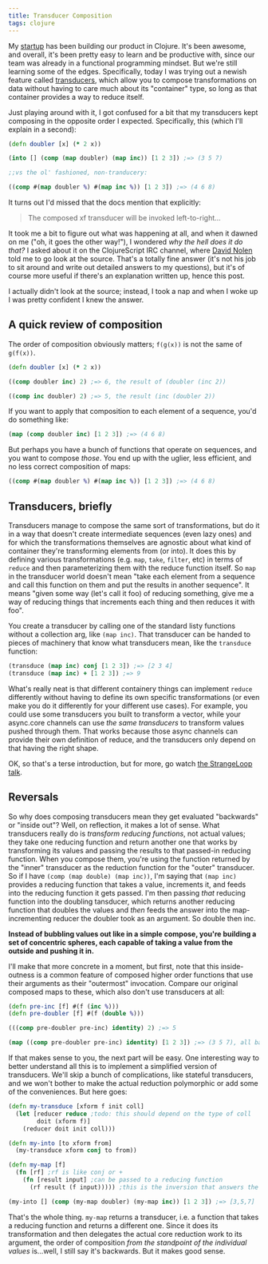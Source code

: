 ```yaml
---
title: Transducer Composition
tags: clojure
---
```


My [startup](http://zensight.co) has been building our product in Clojure. It's been awesome, and overall, it's been pretty easy to learn and be productive with, since our team was already in a functional programming mindset. But we're still learning some of the edges. Specifically, today I was trying out a newish feature called [transducers](http://clojure.org/transducers), which allow you to compose transformations on data without having to care much about its "container" type, so long as that container provides a way to reduce itself.

Just playing around with it, I got confused for a bit that my transducers kept composing in the opposite order I expected. Specifically, this (which I'll explain in a second):

```clojure
(defn doubler [x] (* 2 x))

(into [] (comp (map doubler) (map inc)) [1 2 3]) ;=> (3 5 7)

;;vs the ol' fashioned, non-tranducery:

((comp #(map doubler %) #(map inc %)) [1 2 3]) ;=> (4 6 8)
```

It turns out I'd missed that the docs mention that explicitly:

> The composed xf transducer will be invoked left-to-right...

It took me a bit to figure out what was happening at all, and when it dawned on me ("oh, it goes the other way!"), I wondered *why the hell does it do that?* I asked about it on the ClojureScript IRC channel, where [David Nolen](https://twitter.com/swannodette) told me to go look at the source. That's a totally fine answer (it's not his job to sit around and write out detailed answers to my questions), but it's of course more useful if there's an explanation written up, hence this post.

I actually didn't look at the source; instead, I took a nap and when I woke up I was pretty confident I knew the answer.

## A quick review of composition

The order of composition obviously matters; `f(g(x))` is not the same of `g(f(x))`.

```clojure
(defn doubler [x] (* 2 x))

((comp doubler inc) 2) ;=> 6, the result of (doubler (inc 2))

((comp inc doubler) 2) ;=> 5, the result (inc (doubler 2))
```

If you want to apply that composition to each element of a sequence, you'd do something like:

```clojure
(map (comp doubler inc) [1 2 3]) ;=> (4 6 8)
```

But perhaps you have a bunch of functions that operate on sequences, and you want to compose *those*. You end up with the uglier, less efficient, and no less correct composition of maps:

```clojure
((comp #(map doubler %) #(map inc %)) [1 2 3]) ;=> (4 6 8)
```

## Transducers, briefly

Transducers manage to compose the same sort of transformations, but do it in a way that doesn't create intermediate sequences (even lazy ones) and for which the transformations themselves are agnostic about what kind of container they're transforming elements from (or into). It does this by defining various transformations (e.g. `map`, `take`, `filter`, etc) in terms of `reduce` and then parameterizing them with the reduce function itself. So `map` in the transducer world doesn't mean "take each element from a sequence and call this function on them and put the results in another sequence". It means "given some way (let's call it foo) of reducing something,  give me a way of reducing things that increments each thing and then reduces it with foo".

You create a transducer by calling one of the standard listy functions without a collection arg, like `(map inc)`. That transducer can be handed to pieces of machinery that know what transducers mean, like the `transduce` function:

```clojure
(transduce (map inc) conj [1 2 3]) ;=> [2 3 4]
(transduce (map inc) + [1 2 3]) ;=> 9
```

What's really neat is that different containery things can implement `reduce` differently without having to define its own specific transformations (or even make you do it differently for your different use cases). For example, you could use some transducers you built to transform a vector, while your async.core channels can use *the same transducers* to transform values pushed through them. That works because those async channels can provide their own definition of reduce, and the transducers only depend on that having the right shape.

OK, so that's a terse introduction, but for more, go watch [the StrangeLoop talk](https://www.youtube.com/watch?v=6mTbuzafcII).

## Reversals

So why does composing transducers mean they get evaluated "backwards" or "inside out"? Well, on reflection, it makes a lot of sense. What transducers really do is *transform reducing functions*, not actual values; they take one reducing function and return another one that works by transforming its values and passing the results to that passed-in reducing function. When you compose them, you're using the function returned by the "inner" transducer as the reduction function for the "outer" transducer. So if I have `(comp (map double) (map inc))`, I'm saying that `(map inc)` provides a reducing function that takes a value, increments it, and feeds into the reducing function it gets passed. I'm then passing *that* reducing function into the doubling tansducer, which returns another reducing function that doubles the values and *then* feeds the answer into the map-incrementing reducer the doubler took as an argument. So double then inc.

**Instead of bubbling values out like in a simple compose, you're building a set of concentric spheres, each capable of taking a value from the outside and pushing it in.**

I'll make that more concrete in a moment, but first, note that this inside-outness is a common feature of composed higher order functions that use their arguments as their "outermost" invocation. Compare our original composed maps to these, which also don't use transducers at all:

```clojure
(defn pre-inc [f] #(f (inc %)))
(defn pre-doubler [f] #(f (double %)))

(((comp pre-doubler pre-inc) identity) 2) ;=> 5

(map ((comp pre-doubler pre-inc) identity) [1 2 3]) ;=> (3 5 7), all backwardslike
```

If that makes sense to you, the next part will be easy. One interesting way to better understand all this is to implement a simplified version of transducers. We'll skip a bunch of complications, like stateful transducers, and we won't bother to make the actual reduction polymorphic or add some of the conveniences. But here goes:

```clojure
(defn my-transduce [xform f init coll]
  (let [reducer reduce ;todo: this should depend on the type of coll
        doit (xform f)]
    (reducer doit init coll)))

(defn my-into [to xform from]
  (my-transduce xform conj to from))

(defn my-map [f]
  (fn [rf] ;rf is like conj or +
    (fn [result input] ;can be passed to a reducing function
      (rf result (f input))))) ;this is the inversion that answers the question

(my-into [] (comp (my-map doubler) (my-map inc)) [1 2 3]) ;=> [3,5,7]
```

That's the whole thing. `my-map` returns a transducer, i.e. a function that takes a reducing function and returns a different one. Since it does its transformation and then delegates the actual core reduction work to its argument, the order of composition *from the standpoint of the individual values* is...well, I still say it's backwards. But it makes good sense.
